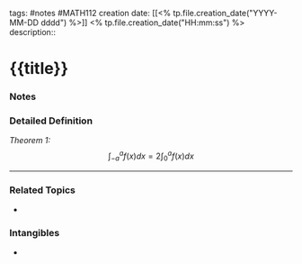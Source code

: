 tags: #notes #MATH112
creation date: [[<% tp.file.creation_date("YYYY-MM-DD dddd") %>]] <% tp.file.creation_date("HH:mm:ss") %>
description::

# {{title}}

### Notes


### Detailed Definition
*Theorem 1:*
$$
\int_{-a}^{a}f(x)dx = 2\int_{ 0 }^{a}f(x)dx
$$


---

### Related Topics
- 

### Intangibles
- 